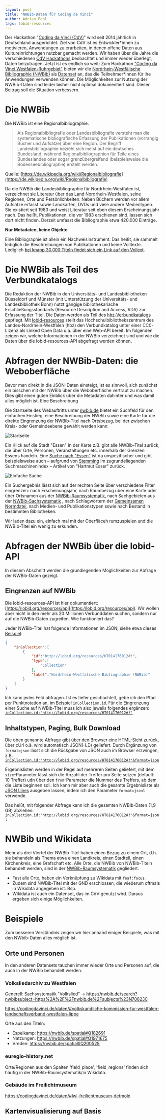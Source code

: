 ```yaml
---
layout: post
title: "NWBib-Daten für Coding da Vinci"
author: Adrian Pohl
tags: lobid-resources
---
```


Der Hackathon "[Coding da Vinci (CdV)](https://codingdavinci.de/)" wird seit 2014 jährlich in Deutschland ausgerichtet. Ziel von CdV ist es Entwickler\*innen zu motivieren, Anwendungen zu erarbeiten, in denen offene Daten aus Kultureinrichtungen nutzbar gemacht werden. Wir haben über die Jahre die verschiedenen [CdV Hackathons](https://codingdavinci.de/dokumentation/) beobachtet und immer wieder überlegt, Daten beizutragen. Jetzt ist es endlich so weit: Zum Hackathon ["Coding da Vinci Westfalen-Ruhrgebiet"](https://codingdavinci.de/events/westfalen-ruhrgebiet/) bieten wir die [Nordrhein-Westfälische Bibliographie (NWBib)](https://nwbib.de) als [Datenset](https://codingdavinci.de/daten/#hochschulbibliothekszentrum-des-landes-nordrhein-westfalen) an, das die Teilnehmer\*innen für ihe Anwendungen verwenden können. Die Möglichkeiten zur Nutzung der NWBib-Daten sind leider bisher nicht optimal dokumentiert sind. Dieser Beitrag soll die Situation verbessern.

# Die NWBib

Die NWBib ist eine Regionalbibliographie.

> Als Regionalbibliografie oder Landesbibliografie versteht man die systematische bibliografische Erfassung der Publikationen (vorrangig Bücher und Aufsätze) über eine Region. Der Begriff Landesbibliographie bezieht sich meist auf ein deutsches Bundesland, während Regionalbibliographien für Teile eines Bundeslandes oder sogar grenzübergreifend (beispielsweise die Bodenseebibliographie) erstellt werden.

Quelle: [https://de.wikipedia.org/wiki/Regionalbibliografie](https://de.wikipedia.org/wiki/Regionalbibliografie)

Da die NWBib die Landesbibliographie für Nordrhein-Westfalen ist, verzeichnet sie Literatur über das Land Nordrhein-Westfalen, seine Regionen, Orte und Persönlichkeiten. Neben Büchern werden vor allem Aufsätze erfasst sowie Landkarten, DVDs und viele andere Medientypen. Sie existiert seit 1983 und weist Literatur seit eben diesem Erscheinungsjahr nach. Das heißt, Publikationen, die vor 1983 erschienen sind, lassen sich dort nicht finden. Derzeit umfasst die Bibliographie etwa 420.000 Einträge.

**Nur Metadaten, keine Objekte**

Eine Bibliographie ist allein ein Nachweisinstrument. Das heißt, sie sammelt lediglich die Beschreibungen von Publikationen und keine Volltexte. Lediglich [bei knapp 30.000 Titeln findet sich ein Link auf den Vollext](http://lobid.org/resources/search?q=_exists_%3AfulltextOnline+AND+inCollection.id%3A%22http%3A%2F%2Flobid.org%2Fresources%2FHT014176012%23%21%22).

# Die NWBib als Teil des Verbundkatalogs

Die Redaktion der NWBib in den Universitäts- und Landesbibliotheken Düsseldorf und Münster (mit Unterstützung der Universitäts- und Landesbibliothek Bonn) nutzt gängige bibliothekariache Erschließungsstandards (Resource Description and Access, RDA) zur Erfassung der Titel. Die Daten werden als Teil des [hbz-Verbundkatalogs](https://de.wikipedia.org/wiki/Hbz-Verbunddatenbank) gepflegt. Mit [lobid-resources](https://lobid.org/resources) stellt das Hochschulbibliothekszentrum des Landes-Nordrhein-Westfalen (hbz) den Verbundkatalog unter einer CC0-Lizenz als Linked Open Data u.a. über eine Web-API bereit. Im folgenden zeigen wir, welche Informationen in der NWBib verzeichnet sind und wie die Daten über die lobid-resources-API abgefragt werden können.

# Abfragen der NWBib-Daten: die Weboberfläche

Bevor man direkt in die JSON-Daten einsteigt, ist es sinnvoll, sich zunächst ein bisschen mit der NWBib über die Weboberfläche vertraut zu machen. Dies gibt einen guten Einblick über die Metadaten dahinter und was damit alles möglich ist. Eine Beschreibung

Die Startseite des Webauftritts unter [nwbib.de](https://nwbib.de) bietet ein Suchfeld für den einfachen Einstieg, eine Beschreibung der NWBib sowie eine Karte für die direkte Eingrenzung der NWBib-Titel nach Ortsbezug, bei der zwischen Kreis- oder Gemeindeebene gewählt werden kann:

![Startseite](/images/nwbib-at-cdv/nwbib-startseite.png "Startseite")

Ein Klick auf die Stadt "Essen" in der Karte z.B. gibt alle NWBib-Titel zurück, die über Orte, Personen, Veranstaltungen etc. innerhalb der Grenzen Essens handeln. Eine [Suche nach "Essen"](https://nwbib.de/search?q=essen) ist da unspezifischer und gibt beispielsweise auch – aufgrund von [Stemming](https://de.wikipedia.org/wiki/Stemming) im zugrundeliegenden Suchmaschinenindex – Artikel von "Hartmut Esser" zurück.

![Einfache Suche](/images/nwbib-at-cdv/suche.png "Einfache Suche in der NWBib nach 'Essen'")

Ein Suchergebnis lässt sich auf der rechten Seite über verschiedene Filter eingrenzen: nach Erscheinungsjahr, nach Raumbezug über eine Karte oder über Ortsnamen aus der [NWBib-Raumsystematik](https://nwbib.de/spatial), nach Sachgebieten aus der [NWBib-Sachsystematik](https://nwbib.de/subjects) , nach Schlagwörtern der [Gemeinsamen Normdatei](http://lobid.org/gnd), nach Medien- und Publikationstypen sowie nach Bestand in bestimmten Bibliotheken.

Wir laden dazu ein, einfach mal mit der Oberfläceh rumzuspielen und die NWBib-Titel ein wenig zu erkunden.

# Abfragen der NWBib über die lobid-API

In diesem Abschnitt werden die grundlegenden Möglichkeiten zur Abfrage der NWBib-Daten gezeigt.

## Eingrenzen auf NWBib

Die lobid-resources-API ist hier dokumentiert: [https://lobid.org/resources/api](https://lobid.org/resources/api). Wir wollen aber nicht in den mehr als 20 Millionen Verbunddaten suchen, sondern nur auf die NWBib-Daten zugreifen. Wie funktioniert das?

Jeder NWBib-Titel hat folgende Informationen im JSON, siehe etwa dieses [Beispiel](http://lobid.org/resources/HT019030132.json):

```json
{
    "inCollection":[
        {
            "id":"http://lobid.org/resources/HT014176012#!",
            "type":[
                "Collection"
            ],
            "label":"Nordrhein-Westfälische Bibliographie (NWBib)"
        }
    ]
}
```

Ich kann jedes Feld abfragen. Ist es tiefer geschachtelt, gebe ich den Pfad per Punktnotation an, im Beispiel `inCollection.id`. Für die Eingrenzung einer Suche auf NWBib-Titel muss ich also jeweils folgendes ergänzen: [`inCollection.id:"http://lobid.org/resources/HT014176012#!"`](http://lobid.org/resources/search?q=inCollection.id%3A%22http%3A%2F%2Flobid.org%2Fresources%2FHT014176012%23%21%22)

## Inhaltstypen, Paging, Bulk Download

Die oben genannte Abfrage gibt über den Browser eine HTML-Sicht zurück, über cUrl o.ä. wird automatisch JSON(-LD) geliefert. Durch Ergänzung von `format=json` lässt sich die Rückgabe von JSON auch im Browser erzwingen, z.B. [`inCollection.id:"http://lobid.org/resources/HT014176012#!"&format=json`](http://lobid.org/resources/search?q=inCollection.id%3A%22http%3A%2F%2Flobid.org%2Fresources%2FHT014176012%23%21%22&format=json)

Ergebnislisten werden in der Regel auf mehreren Seiten geliefert, mit dem `size`-Parameter lässt sich die Anzahl der Treffer pro Seite setzen (default: 10 Treffer) udn über den `from`-Parameter die Nummer des Treffers, ab dem die Liste beginnen soll. Ich kann mir aber auch die gesamte Ergebnisliste als [JSON Lines](http://jsonlines.org/) ausgeben lassen, indem ich den Parameter `format=jsonl` verwende.

Das heißt, mit folgender Abfrage kann ich die gesamten NWBib-Daten (1,9 GB) abziehen: `inCollection.id:"http://lobid.org/resources/HT014176012#!"&format=jsonl`

# NWBib und Wikidata

Mehr als drei Viertel der NWBib-Titel haben einen Bezug zu einem Ort, d.h. sie behandeln als Thema etwa einen Landkreis, einen Stadteil, einen Kirchenkreis, eine Grafschaft etc. Alle Orte, die NWBib von NWBib-Titeln behandelt werden, sind in der [NWBib-Raumsystematik](https://nwbib.de/spatial) gegliedert.

- Fast alle Orte, haben ein Verknüpfung zu Wikidata mit `foaf:focus`.
- Zudem sind NWBib-Titel mit der GND erschlossen, die wiederum oftmals in Wikidata angegeben ist. Bsp.
- Wikidata ist auch ein Datenset, das im CdV genutzt wird. Daraus ergeben sich einige Möglichkeiten.

# Beispiele

Zum besseren Verständnis zeigen wir hier anhand einiger Beispiele, was mit den NWbib-Daten alles möglich ist.

## Orte und Personen

In den anderen Datensets tauchen immer wieder Orte und Personen auf, die auch in der NWBib behandelt werden.

### Volksliedarchiv zu Westfalen

Generell: Sachsystematik "Volkslied" -> https://nwbib.de/search?nwbibsubject=https%3A%2F%2Fnwbib.de%2Fsubjects%23N706230

https://codingdavinci.de/daten/#volkskundliche-kommission-fur-westfalen-landschaftsverband-westfalen-lippe

Orte aus den Titeln:

- Espelkamp: https://nwbib.de/spatial#Q182691
- Natzungen: https://nwbib.de/spatial#Q1971675
- Vreden: https://nwbib.de/spatial#Q200528

### euregio-history.net

Orte/Regionen aus den Spalten 'field_place', 'field_regions' finden sich häufig in der NWBib-Raumsystematik/in Wikidata.

### Gebäude im Freilichtmuseum

https://codingdavinci.de/daten/#lwl-freilichtmuseum-detmold

## Kartenvisualisierung auf Basis


